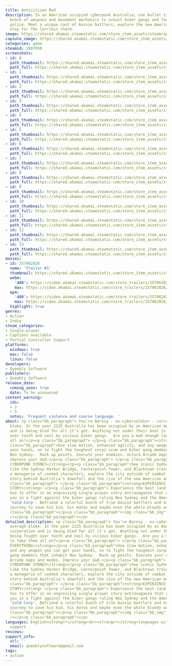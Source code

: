 ```yaml
---
title: Anticitizen Red
description: In an American occupied cyberpunk Australia; use bullet time, a whole
  bunch of weapons and movement mechanics to outwit biker gangs and face off the corporate
  police. Meet a unique cast of Aussie battlers, explore the new American empire,
  stay for the larrikin charm.
image: https://shared.akamai.steamstatic.com/store_item_assets/steam/apps/2097950/header.jpg?t=1728895958
capsule_image: https://shared.akamai.steamstatic.com/store_item_assets/steam/apps/2097950/capsule_231x87.jpg?t=1728895958
categories: game
steamid: 2097950
screenshots:
- id: 0
  path_thumbnail: https://shared.akamai.steamstatic.com/store_item_assets/steam/apps/2097950/ss_bb94d6f3f6eaea097afe9bdf7c7b0e40999121d7.600x338.jpg?t=1728895958
  path_full: https://shared.akamai.steamstatic.com/store_item_assets/steam/apps/2097950/ss_bb94d6f3f6eaea097afe9bdf7c7b0e40999121d7.1920x1080.jpg?t=1728895958
- id: 1
  path_thumbnail: https://shared.akamai.steamstatic.com/store_item_assets/steam/apps/2097950/ss_4e6f2d4514249b9eb3a008d20e93c59a59f7027b.600x338.jpg?t=1728895958
  path_full: https://shared.akamai.steamstatic.com/store_item_assets/steam/apps/2097950/ss_4e6f2d4514249b9eb3a008d20e93c59a59f7027b.1920x1080.jpg?t=1728895958
- id: 2
  path_thumbnail: https://shared.akamai.steamstatic.com/store_item_assets/steam/apps/2097950/ss_40869071a3cfa026d2086dcdcdd7f5fc830e1d72.600x338.jpg?t=1728895958
  path_full: https://shared.akamai.steamstatic.com/store_item_assets/steam/apps/2097950/ss_40869071a3cfa026d2086dcdcdd7f5fc830e1d72.1920x1080.jpg?t=1728895958
- id: 3
  path_thumbnail: https://shared.akamai.steamstatic.com/store_item_assets/steam/apps/2097950/ss_af1d0c2a0c3d7f2b3d4578e448e5e62197d45022.600x338.jpg?t=1728895958
  path_full: https://shared.akamai.steamstatic.com/store_item_assets/steam/apps/2097950/ss_af1d0c2a0c3d7f2b3d4578e448e5e62197d45022.1920x1080.jpg?t=1728895958
- id: 4
  path_thumbnail: https://shared.akamai.steamstatic.com/store_item_assets/steam/apps/2097950/ss_b420d23f652112297c8d2ae3fc6f7acf45536e44.600x338.jpg?t=1728895958
  path_full: https://shared.akamai.steamstatic.com/store_item_assets/steam/apps/2097950/ss_b420d23f652112297c8d2ae3fc6f7acf45536e44.1920x1080.jpg?t=1728895958
- id: 5
  path_thumbnail: https://shared.akamai.steamstatic.com/store_item_assets/steam/apps/2097950/ss_17f4797f3b5bf32ca451d309c3f5048e203934a1.600x338.jpg?t=1728895958
  path_full: https://shared.akamai.steamstatic.com/store_item_assets/steam/apps/2097950/ss_17f4797f3b5bf32ca451d309c3f5048e203934a1.1920x1080.jpg?t=1728895958
- id: 6
  path_thumbnail: https://shared.akamai.steamstatic.com/store_item_assets/steam/apps/2097950/ss_2376775add0e940f8d56c468fd9312bebffa3ea8.600x338.jpg?t=1728895958
  path_full: https://shared.akamai.steamstatic.com/store_item_assets/steam/apps/2097950/ss_2376775add0e940f8d56c468fd9312bebffa3ea8.1920x1080.jpg?t=1728895958
- id: 7
  path_thumbnail: https://shared.akamai.steamstatic.com/store_item_assets/steam/apps/2097950/ss_cb679e5c1313cc560ac38b51db480940fc03fdd1.600x338.jpg?t=1728895958
  path_full: https://shared.akamai.steamstatic.com/store_item_assets/steam/apps/2097950/ss_cb679e5c1313cc560ac38b51db480940fc03fdd1.1920x1080.jpg?t=1728895958
- id: 8
  path_thumbnail: https://shared.akamai.steamstatic.com/store_item_assets/steam/apps/2097950/ss_434d5adf02775a91d6d4b5cf5c1f49ea9f42815b.600x338.jpg?t=1728895958
  path_full: https://shared.akamai.steamstatic.com/store_item_assets/steam/apps/2097950/ss_434d5adf02775a91d6d4b5cf5c1f49ea9f42815b.1920x1080.jpg?t=1728895958
- id: 9
  path_thumbnail: https://shared.akamai.steamstatic.com/store_item_assets/steam/apps/2097950/ss_ff0df02a36e758092a26d2d861880503281d4868.600x338.jpg?t=1728895958
  path_full: https://shared.akamai.steamstatic.com/store_item_assets/steam/apps/2097950/ss_ff0df02a36e758092a26d2d861880503281d4868.1920x1080.jpg?t=1728895958
- id: 10
  path_thumbnail: https://shared.akamai.steamstatic.com/store_item_assets/steam/apps/2097950/ss_b1ceb6082f01f9c5bddf84ac5b3115e1eeb59c76.600x338.jpg?t=1728895958
  path_full: https://shared.akamai.steamstatic.com/store_item_assets/steam/apps/2097950/ss_b1ceb6082f01f9c5bddf84ac5b3115e1eeb59c76.1920x1080.jpg?t=1728895958
- id: 11
  path_thumbnail: https://shared.akamai.steamstatic.com/store_item_assets/steam/apps/2097950/ss_cf1b146c337ca559c1c7a460ab6587aa4f97e5f6.600x338.jpg?t=1728895958
  path_full: https://shared.akamai.steamstatic.com/store_item_assets/steam/apps/2097950/ss_cf1b146c337ca559c1c7a460ab6587aa4f97e5f6.1920x1080.jpg?t=1728895958
- id: 12
  path_thumbnail: https://shared.akamai.steamstatic.com/store_item_assets/steam/apps/2097950/ss_32cf0ac60af78320213a2fbf010ce0a80b23ee0b.600x338.jpg?t=1728895958
  path_full: https://shared.akamai.steamstatic.com/store_item_assets/steam/apps/2097950/ss_32cf0ac60af78320213a2fbf010ce0a80b23ee0b.1920x1080.jpg?t=1728895958
- id: 13
  path_thumbnail: https://shared.akamai.steamstatic.com/store_item_assets/steam/apps/2097950/ss_e945495d35d6a8aba8bec5d2ab657a2fc772a33c.600x338.jpg?t=1728895958
  path_full: https://shared.akamai.steamstatic.com/store_item_assets/steam/apps/2097950/ss_e945495d35d6a8aba8bec5d2ab657a2fc772a33c.1920x1080.jpg?t=1728895958
movies:
- id: 257062826
  name: 'Trailer #1'
  thumbnail: https://shared.akamai.steamstatic.com/store_item_assets/steam/apps/257062826/ca9ccb002d6a9fe97cc51050cf1b0911741bde03/movie_600x337.jpg?t=1728391593
  webm:
    '480': https://video.akamai.steamstatic.com/store_trailers/257062826/movie480_vp9.webm?t=1728391593
    max: https://video.akamai.steamstatic.com/store_trailers/257062826/movie_max_vp9.webm?t=1728391593
  mp4:
    '480': https://video.akamai.steamstatic.com/store_trailers/257062826/movie480.mp4?t=1728391593
    max: https://video.akamai.steamstatic.com/store_trailers/257062826/movie_max.mp4?t=1728391593
  highlight: true
genres:
- Action
- Indie
steam_categories:
- Single-player
- Captions available
- Partial Controller Support
platforms:
  windows: true
  mac: false
  linux: false
developers:
- Queebly Software
publishers:
- Queebly Software
release_date:
  coming_soon: true
  date: To be announced
content_warning:
  ids:
  - 2
  - 5
  notes: 'Frequent violence and coarse language. '
about: <p class="bb_paragraph"> You're Barnsy - ex-cybersoldier - current average
  bloke. In the year 2225 Australia has been occupied by an American mega corporation
  and is being bled for all it's got. Anything not under their boot is being fought
  over tooth and nail by vicious biker gangs.  Are you a mad enough lad to take them
  all on?</p><p class="bb_paragraph"> </p><p class="bb_paragraph"><strong>FIGHT EVERYTHING</strong></p><p
  class="bb_paragraph">Use slow motion, enhanced agility, and any weapon you can get
  your hands, on to fight the toughest corpo scum and biker gang members that inhabit
  Neo Sydney.  Rack up points. Execute your enemies. Unlock Arcade maps and modes.
  Impress your dad.</p><p class="bb_paragraph"> </p><p class="bb_paragraph"><strong>EXPLORE
  CYBERPUNK SYDNEY</strong></p><p class="bb_paragraph">See iconic Sydney landmarks
  like the Sydney Harbor Bridge, Centerpoint Tower, and Blacktown train station. Meet
  a menagerie of cooked characters, explore the city outside of combat and learn the
  story behind Australia's downfall and the rise of the new American empire.</p><p
  class="bb_paragraph"> </p><p class="bb_paragraph"><strong>EXPERIENCE A GRIPPING
  STORY</strong> </p><p class="bb_paragraph"> Experience the best (and worst) Australia
  has to offer in an engrossing single-player story extravaganza that will immerse
  you in a fight against the biker gangs ruling Neo Sydney and the American mega corporation
  'Cold Corp'. Befriend a colorful bunch of true Aussie battlers and experience Barnsy's
  journey to save his kid, his mates and maybe even the whole bloody world.</p><p
  class="bb_paragraph"></p><p class="bb_paragraph"><img class="bb_img" src="https://shared.akamai.steamstatic.com/store_item_assets/steam/apps/2097950/extras/wow_its_for_steam.png?t=1728895958"
  /></p><p class="bb_paragraph"></p>
detailed_description: <p class="bb_paragraph"> You're Barnsy - ex-cybersoldier - current
  average bloke. In the year 2225 Australia has been occupied by an American mega
  corporation and is being bled for all it's got. Anything not under their boot is
  being fought over tooth and nail by vicious biker gangs.  Are you a mad enough lad
  to take them all on?</p><p class="bb_paragraph"> </p><p class="bb_paragraph"><strong>FIGHT
  EVERYTHING</strong></p><p class="bb_paragraph">Use slow motion, enhanced agility,
  and any weapon you can get your hands, on to fight the toughest corpo scum and biker
  gang members that inhabit Neo Sydney.  Rack up points. Execute your enemies. Unlock
  Arcade maps and modes. Impress your dad.</p><p class="bb_paragraph"> </p><p class="bb_paragraph"><strong>EXPLORE
  CYBERPUNK SYDNEY</strong></p><p class="bb_paragraph">See iconic Sydney landmarks
  like the Sydney Harbor Bridge, Centerpoint Tower, and Blacktown train station. Meet
  a menagerie of cooked characters, explore the city outside of combat and learn the
  story behind Australia's downfall and the rise of the new American empire.</p><p
  class="bb_paragraph"> </p><p class="bb_paragraph"><strong>EXPERIENCE A GRIPPING
  STORY</strong> </p><p class="bb_paragraph"> Experience the best (and worst) Australia
  has to offer in an engrossing single-player story extravaganza that will immerse
  you in a fight against the biker gangs ruling Neo Sydney and the American mega corporation
  'Cold Corp'. Befriend a colorful bunch of true Aussie battlers and experience Barnsy's
  journey to save his kid, his mates and maybe even the whole bloody world.</p><p
  class="bb_paragraph"></p><p class="bb_paragraph"><img class="bb_img" src="https://shared.akamai.steamstatic.com/store_item_assets/steam/apps/2097950/extras/wow_its_for_steam.png?t=1728895958"
  /></p><p class="bb_paragraph"></p>
languages: English<strong>*</strong><br><strong>*</strong>languages with full audio
  support
reviews:
support_info:
  url: ''
  email: queeblysoftware@gmail.com
tags:
- action
---
```

